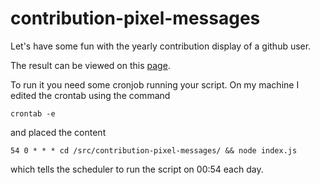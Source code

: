 # contribution-pixel-messages
Let's have some fun with the yearly contribution display of a github user.

The result can be viewed on this [page](https://github.com/contribution-pixels).

To run it you need some cronjob running your script. On my machine I edited the crontab using the command
```
crontab -e
```
and placed the content
```
54 0 * * * cd /src/contribution-pixel-messages/ && node index.js
```
which tells the scheduler to run the script on 00:54 each day.